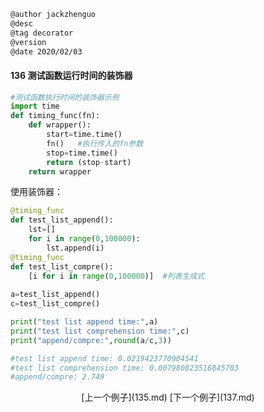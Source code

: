 
```markdown
@author jackzhenguo
@desc
@tag decorator
@version 
@date 2020/02/03
```

#### 136 测试函数运行时间的装饰器
```python
#测试函数执行时间的装饰器示例
import time
def timing_func(fn):
    def wrapper():
        start=time.time()
        fn()   #执行传入的fn参数
        stop=time.time()
        return (stop-start)
    return wrapper
```

使用装饰器：

```python
@timing_func
def test_list_append():
    lst=[]
    for i in range(0,100000):
        lst.append(i)  
@timing_func
def test_list_compre():
    [i for i in range(0,100000)]  #列表生成式
    
a=test_list_append()
c=test_list_compre()

print("test list append time:",a)
print("test list comprehension time:",c)
print("append/compre:",round(a/c,3))

#test list append time: 0.0219423770904541
#test list comprehension time: 0.007980823516845703
#append/compre: 2.749
```



<center>[上一个例子](135.md)    [下一个例子](137.md)</center>